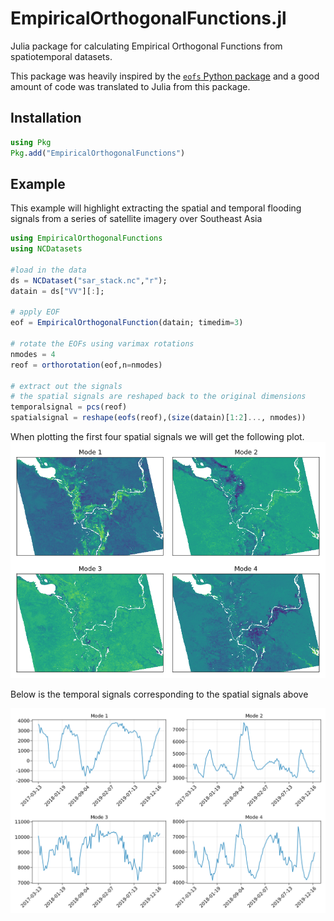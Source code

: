 # EmpiricalOrthogonalFunctions.jl
Julia package for calculating Empirical Orthogonal Functions from spatiotemporal datasets.

This package was heavily inspired by the [`eofs` Python package](https://github.com/ajdawson/eofs) and a good amount of code was translated to Julia from this package.

## Installation

```julia
using Pkg
Pkg.add("EmpiricalOrthogonalFunctions")
```

##  Example

This example will highlight extracting the spatial and temporal flooding signals from a series of satellite imagery over Southeast Asia

```julia
using EmpiricalOrthogonalFunctions
using NCDatasets

#load in the data
ds = NCDataset("sar_stack.nc","r");
datain = ds["VV"][:];

# apply EOF
eof = EmpiricalOrthogonalFunction(datain; timedim=3)

# rotate the EOFs using varimax rotations
nmodes = 4
reof = orthorotation(eof,n=nmodes)

# extract out the signals
# the spatial signals are reshaped back to the original dimensions
temporalsignal = pcs(reof)
spatialsignal = reshape(eofs(reof),(size(datain)[1:2]..., nmodes))
```

When plotting the first four spatial signals we will get the following plot.
![](docs/src/assets/spatialmodes.png)

Below is the temporal signals corresponding to the spatial signals above

![](docs/src/assets/temporalmodes.png)
